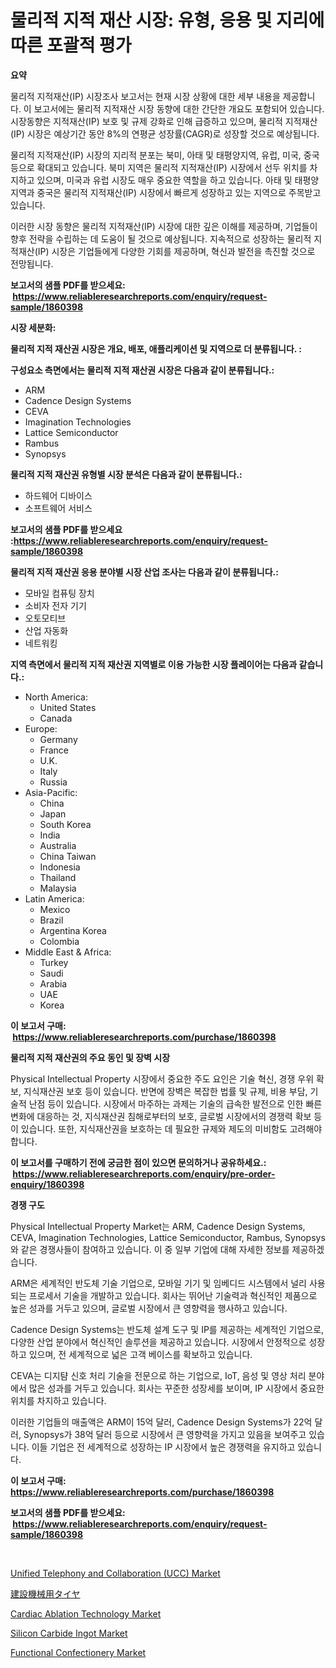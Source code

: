 <p><h1>물리적 지적 재산 시장: 유형, 응용 및 지리에 따른 포괄적 평가</h1></p><p><strong>요약</strong></p>
<p><p>물리적 지적재산(IP) 시장조사 보고서는 현재 시장 상황에 대한 세부 내용을 제공합니다. 이 보고서에는 물리적 지적재산 시장 동향에 대한 간단한 개요도 포함되어 있습니다. 시장동향은 지적재산(IP) 보호 및 규제 강화로 인해 급증하고 있으며,  물리적 지적재산(IP) 시장은 예상기간 동안 8%의 연평균 성장률(CAGR)로 성장할 것으로 예상됩니다.</p><p>물리적 지적재산(IP) 시장의 지리적 분포는 북미, 아태 및 태평양지역, 유럽, 미국, 중국 등으로 확대되고 있습니다. 북미 지역은 물리적 지적재산(IP) 시장에서 선두 위치를 차지하고 있으며, 미국과 유럽 시장도 매우 중요한 역할을 하고 있습니다. 아태 및 태평양지역과 중국은 물리적 지적재산(IP) 시장에서 빠르게 성장하고 있는 지역으로 주목받고 있습니다.</p><p>이러한 시장 동향은 물리적 지적재산(IP) 시장에 대한 깊은 이해를 제공하며, 기업들이 향후 전략을 수립하는 데 도움이 될 것으로 예상됩니다. 지속적으로 성장하는 물리적 지적재산(IP) 시장은 기업들에게 다양한 기회를 제공하며, 혁신과 발전을 촉진할 것으로 전망됩니다.</p></p>
<p><strong>보고서의 샘플 PDF를 받으세요: &nbsp;<a href="https://www.reliableresearchreports.com/enquiry/request-sample/1860398">https://www.reliableresearchreports.com/enquiry/request-sample/1860398</a></strong></p>
<p><strong>시장 세분화:</strong></p>
<p><strong> 물리적 지적 재산권 시장은 개요, 배포, 애플리케이션 및 지역으로 더 분류됩니다. :</strong></p>
<p><strong>구성요소 측면에서는 물리적 지적 재산권 시장은 다음과 같이 분류됩니다.:</strong></p>
<p><ul><li>ARM</li><li>Cadence Design Systems</li><li>CEVA</li><li>Imagination Technologies</li><li>Lattice Semiconductor</li><li>Rambus</li><li>Synopsys</li></ul></p>
<p><strong> 물리적 지적 재산권 유형별 시장 분석은 다음과 같이 분류됩니다.:</strong></p>
<p><ul><li>하드웨어 디바이스</li><li>소프트웨어 서비스</li></ul></p>
<p><strong>보고서의 샘플 PDF를 받으세요 :<a href="https://www.reliableresearchreports.com/enquiry/request-sample/1860398">https://www.reliableresearchreports.com/enquiry/request-sample/1860398</a></strong></p>
<p><strong> 물리적 지적 재산권 응용 분야별 시장 산업 조사는 다음과 같이 분류됩니다.:</strong></p>
<p><ul><li>모바일 컴퓨팅 장치</li><li>소비자 전자 기기</li><li>오토모티브</li><li>산업 자동화</li><li>네트워킹</li></ul></p>
<p><strong>지역 측면에서 물리적 지적 재산권 지역별로 이용 가능한 시장 플레이어는 다음과 같습니다.:</strong></p>
<p><ul>
    <li>
        North America:
        <ul>
            <li>United States</li>
            <li>Canada</li>
        </ul>
    </li>
    <li>
        Europe:
        <ul>
            <li>Germany</li>
            <li>France</li>
            <li>U.K.</li>
            <li>Italy</li>
            <li>Russia</li>
        </ul>
    </li>
    <li>
        Asia-Pacific:
        <ul>
            <li>China</li>
            <li>Japan</li>
            <li>South Korea</li>
            <li>India</li>
            <li>Australia</li>
            <li>China Taiwan</li>
            <li>Indonesia</li>
            <li>Thailand</li>
            <li>Malaysia</li>
        </ul>
    </li>
    <li>
        Latin America:
        <ul>
            <li>Mexico</li>
            <li>Brazil</li>
            <li>Argentina Korea</li>
            <li>Colombia</li>
        </ul>
    </li>
    <li>
        Middle East & Africa:
        <ul>
            <li>Turkey</li>
            <li>Saudi</li>
            <li>Arabia</li>
            <li>UAE</li>
            <li>Korea</li>
        </ul>
    </li>
    </ul></p>
<p><strong>이 보고서 구매: &nbsp;<a href="https://www.reliableresearchreports.com/purchase/1860398">https://www.reliableresearchreports.com/purchase/1860398</a></strong></p>
<p><strong>물리적 지적 재산권의 주요 동인 및 장벽 시장</strong></p>
<p><p>Physical Intellectual Property 시장에서 중요한 주도 요인은 기술 혁신, 경쟁 우위 확보, 지식재산권 보호 등이 있습니다. 반면에 장벽은 복잡한 법률 및 규제, 비용 부담, 기술적 난점 등이 있습니다. 시장에서 마주하는 과제는 기술의 급속한 발전으로 인한 빠른 변화에 대응하는 것, 지식재산권 침해로부터의 보호, 글로벌 시장에서의 경쟁력 확보 등이 있습니다. 또한, 지식재산권을 보호하는 데 필요한 규제와 제도의 미비함도 고려해야 합니다.</p></p>
<p><strong>이 보고서를 구매하기 전에 궁금한 점이 있으면 문의하거나 공유하세요.: &nbsp;<a href="https://www.reliableresearchreports.com/enquiry/pre-order-enquiry/1860398">https://www.reliableresearchreports.com/enquiry/pre-order-enquiry/1860398</a></strong></p>
<p><strong>경쟁 구도</strong></p>
<p><p>Physical Intellectual Property Market는 ARM, Cadence Design Systems, CEVA, Imagination Technologies, Lattice Semiconductor, Rambus, Synopsys와 같은 경쟁사들이 참여하고 있습니다. 이 중 일부 기업에 대해 자세한 정보를 제공하겠습니다.</p><p>ARM은 세계적인 반도체 기술 기업으로, 모바일 기기 및 임베디드 시스템에서 널리 사용되는 프로세서 기술을 개발하고 있습니다. 회사는 뛰어난 기술력과 혁신적인 제품으로 높은 성과를 거두고 있으며, 글로벌 시장에서 큰 영향력을 행사하고 있습니다.</p><p>Cadence Design Systems는 반도체 설계 도구 및 IP를 제공하는 세계적인 기업으로, 다양한 산업 분야에서 혁신적인 솔루션을 제공하고 있습니다. 시장에서 안정적으로 성장하고 있으며, 전 세계적으로 넓은 고객 베이스를 확보하고 있습니다.</p><p>CEVA는 디지턈 신호 처리 기술을 전문으로 하는 기업으로, IoT, 음성 및 영상 처리 분야에서 많은 성과를 거두고 있습니다. 회사는 꾸준한 성장세를 보이며, IP 시장에서 중요한 위치를 차지하고 있습니다.</p><p>이러한 기업들의 매출액은 ARM이 15억 달러, Cadence Design Systems가 22억 달러, Synopsys가 38억 달러 등으로 시장에서 큰 영향력을 가지고 있음을 보여주고 있습니다. 이들 기업은 전 세계적으로 성장하는 IP 시장에서 높은 경쟁력을 유지하고 있습니다.</p></p>
<p><strong>이 보고서 구매: &nbsp; <a href="https://www.reliableresearchreports.com/purchase/1860398">https://www.reliableresearchreports.com/purchase/1860398</a></strong></p>
<p><strong>보고서의 샘플 PDF를 받으세요: &nbsp;<a href="https://www.reliableresearchreports.com/enquiry/request-sample/1860398">https://www.reliableresearchreports.com/enquiry/request-sample/1860398</a></strong><strong></strong></p>
<p>&nbsp;</p>
<p><p><a href="https://issuu.com/reportprime-2/docs/unified-telephony-and-collaboration-ucc-market-siz">Unified Telephony and Collaboration (UCC) Market</a></p><p><a href="https://github.com/oqoeusbvpadwjs08/Market-Research-Report-List-1/blob/main/1297005193043.md">建設機械用タイヤ</a></p><p><a href="https://issuu.com/reportprime-2/docs/cardiac-ablation-technology-market-size-2030.pptx">Cardiac Ablation Technology Market</a></p><p><a href="https://github.com/gdfhhhj/Market-Research-Report-List-3/blob/main/silicon-carbide-ingot-market.md">Silicon Carbide Ingot Market</a></p><p><a href="https://view.publitas.com/reportprime-1/functional-confectionery-market-furnish-information-about-market-size-market-share-market-dynamics-and-projections-spanning-from-2024-to-2031/">Functional Confectionery Market</a></p></p>